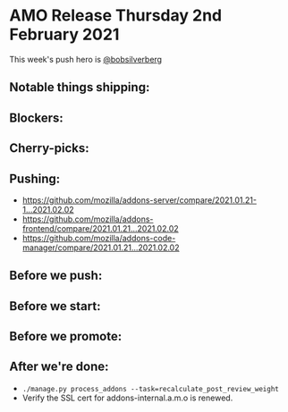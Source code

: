 # AMO Release Thursday 2nd February 2021

This week's push hero is [@bobsilverberg](https://github.com/bobsilverberg)

## Notable things shipping:

## Blockers:

## Cherry-picks:

<!-- Link to the actual commits, NOT merge commits. The commits need to appear
in chronological order so that `git cherry-pick` will apply them correctly. -->

## Pushing:

- https://github.com/mozilla/addons-server/compare/2021.01.21-1...2021.02.02
- https://github.com/mozilla/addons-frontend/compare/2021.01.21...2021.02.02
- https://github.com/mozilla/addons-code-manager/compare/2021.01.21...2021.02.02

## Before we push:

## Before we start:

## Before we promote:

## After we're done:
- `./manage.py process_addons --task=recalculate_post_review_weight`
- Verify the SSL cert for addons-internal.a.m.o is renewed.
